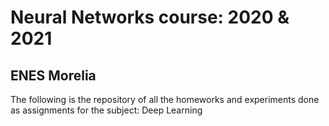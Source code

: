 # Neural Networks course: 2020 & 2021
## ENES Morelia

The following is the repository of all the homeworks and experiments done as assignments for the subject: Deep Learning
